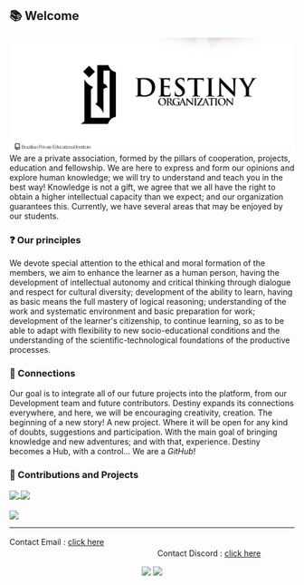 ## 📚 Welcome 
<img src="https://github.com/orgdestiny/.github/blob/main/images/destiny.png?raw=true">
We are a private association, formed by the pillars of cooperation, projects, education and fellowship. We are here to express and form our opinions and explore human knowledge; we will try to understand and teach you in the best way! Knowledge is not a gift, we agree that we all have the right to obtain a higher intellectual capacity than we expect; and our organization guarantees this. Currently, we have several areas that may be enjoyed by our students. 

### ❓ Our principles

We devote special attention to the ethical and moral formation of the members, we aim to enhance the learner as a human person, having the development of intellectual autonomy and critical thinking through dialogue and respect for cultural diversity; development of the ability to learn, having as basic means the full mastery of logical reasoning; understanding of the work and systematic environment and basic preparation for work; development of the learner's citizenship, to continue learning, so as to be able to adapt with flexibility to new socio-educational conditions and the understanding of the scientific-technological foundations of the productive processes.

### 📡 Connections
Our goal is to integrate all of our future projects into the platform, from our Development team and future contributors. Destiny expands its connections everywhere, and here, we will be encouraging creativity, creation. The beginning of a new story! A new project. Where it will be open for any kind of doubts, suggestions and participation. With the main goal of bringing knowledge and new adventures; and with that, experience. Destiny becomes a Hub, with a control... We are a *GitHub*!

### 📝 Contributions and Projects
<a href="https://github.com/orgdestiny/orgdestiny.github.io">
  <img align="center" src="https://github-readme-stats.vercel.app/api/pin/?username=orgdestiny&repo=orgdestiny.github.io" />
</a>
<a href="https://github.com/orgdestiny/destinymc">
  <img align="center" src="https://github-readme-stats.vercel.app/api/pin/?username=orgdestiny&repo=destinymc" />
</a>
<br>
<br>
<a href="https://github.com/orgdestiny/Anti-Forense">
  <img align="center" src="https://github-readme-stats.vercel.app/api/pin/?username=orgdestiny&repo=Anti-Forense" />
</a>


---

Contact Email : [click here](mailto:orgdestiny@hotmail.com)ㅤㅤㅤㅤㅤㅤㅤㅤㅤㅤㅤㅤㅤㅤㅤㅤㅤㅤㅤㅤㅤㅤㅤㅤㅤㅤㅤㅤㅤㅤㅤㅤㅤㅤㅤㅤㅤㅤㅤㅤㅤㅤㅤㅤㅤㅤ
Contact Discord : [click here](https://discord.gg/VbgTRMnCkM)
<div align="center">
    <img src="https://skillicons.dev/icons?i=discord" />
    <img src="https://skillicons.dev/icons?i=discord" />
</div>
